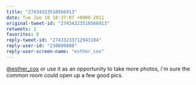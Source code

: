 ```yaml
---
title: "27434323510566913"
date: Tue Jan 18 18:37:07 +0000 2011
original-tweet-id: "27434323510566913"
retweets: 1
favorites: 0
reply-tweet-id: "27433233712943104"
reply-user-id: "230809808"
reply-user-screen-name: "esther_cox"
---
```

<a href="https://twitter.com/esther_cox">@esther_cox</a> or use it as an opportunity to take more photos, i'm sure the common room could open up a few good pics.
